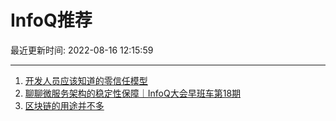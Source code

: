 # InfoQ推荐

最近更新时间: 2022-08-16 12:15:59

--- 
1. [开发人员应该知道的零信任模型](https://www.infoq.cn/article/cyp8cGxllDNxd6Zl3jbr) 
2. [聊聊微服务架构的稳定性保障｜InfoQ大会早班车第18期](https://www.infoq.cn/article/3UaAmw4dFVESmYhOZaZ2) 
3. [区块链的用途并不多](https://www.infoq.cn/article/3Ko3rS9t2O18vAoCiqD5) 
